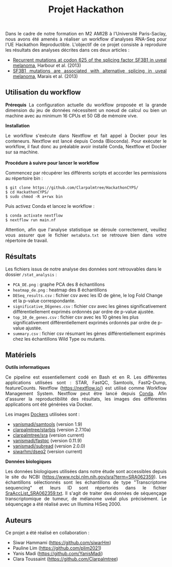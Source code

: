 
<div align="center"><h1>Projet Hackathon</h1></div>
<br>
<div align="justify">
  <p>
    Dans le cadre de notre formation en M2 AMI2B à l'Université Paris-Saclay, nous avons été amenés à réaliser un workflow d'analyses RNA-Seq pour l'UE Hackathon Reproductible. L'objectif de ce projet consiste à reproduire les résultats des analyses décrites dans ces deux articles :
    
   * [Recurrent mutations at codon 625 of the splicing factor SF3B1 in uveal melanoma](https://pubmed.ncbi.nlm.nih.gov/23313955), Harbour et al. (2013)
   * [SF3B1 mutations are associated with alternative splicing in uveal melanoma](https://pubmed.ncbi.nlm.nih.gov/23861464), Marais et al. (2013)
  </p>
</div>

<div align="left"><h2>Utilisation du workflow</h2></div>
<div align="justify">
  <p>

  **Prérequis** 
  La configuration actuelle du workflow proposée et la grande dimension du jeu de données nécessitent un noeud de calcul ou bien un machine avec au minimum 16 CPUs et 50 GB de mémoire vive.  
  
  **Installation**

  Le workflow s'exécute dans Nextflow et fait appel à Docker pour les conteneurs. Nextflow est lancé depuis Conda (Bioconda). Pour exécuter le workflow, il faut donc au préalable avoir installé Conda, Nextflow et Docker sur sa machine. <br>
  <br>
  **Procédure à suivre pour lancer le workflow** <br>

  Commencez par récupérer les différents scripts et accorder les permissions au répertoire bin :
  
    $ git clone https://github.com/Clarpalmtree/HackathonCYPS/
    $ cd HackathonCYPS/
    $ sudo chmod -R a+rwx bin

  Puis activez Conda et lancez le workflow : 
  
    $ conda activate nextflow
    $ nextflow run main.nf

  Attention, afin que l'analyse statistique se déroule correctement, veuillez vous assurer que le fichier `metaData.txt` se retrouve bien dans votre répertoire de travail.
  
  </p>
</div>

<div align="left"><h2>Résultats</h2></div>
  <p>
  
  Les fichiers issus de notre analyse des données sont retrouvables dans le dossier `/stat_analysis` : 
  * `PCA_DE.png` : graphe PCA des 8 échantillons
  * `heatmap_de.png` : heatmap des 8 échantillons
  * `DESeq_results.csv` : fichier csv avec les ID de gène, le log Fold Change et la p-value correspondante.
  * `significative_DEgenes.csv` : fichier csv avec les gènes significativement différentiellement exprimés ordonnés par ordre de p-value ajustée.
  * `top_10_de_genes.csv` : fichier csv avec les 10 gènes les plus significativement différentiellement exprimés ordonnés par ordre de p-value ajustée.
  * `summary.csv` : fichier csv résumant les gènes différentiellement exprimés chez les échantillons Wild Type ou mutants.
  </p>
</div>


<div align="left"><h2>Matériels</h2></div>
<div align="justify">
  <p> 

  **Outils informatiques**

  Ce pipeline est essentiellement codé en Bash et en R. Les différentes applications utilisées sont : STAR, FastQC, Samtools, FastQ-Dump, featureCounts. Nextflow (https://nextflow.io/) est utilisé comme Workflow Management System. Nextflow peut être lancé depuis [Conda](https://conda.io). Afin d'assurer la reproductibilité des résultats, les images des différentes applications ont été générées via Docker.
    
  Les images [Dockers](https://www.docker.com/en) utilisées sont : 
     
   * [yanismadi/samtools](https://hub.docker.com/r/yanismadi/samtools) (version 1.9) 
   * [clarpalmtree/starbis](https://hub.docker.com/r/clarpalmtree/starbis) (version 2.7.10a)
   * [clarpalmtree/sra](https://hub.docker.com/r/clarpalmtree/sra) (version current) 
   * [yanismadi/fastqc](https://hub.docker.com/r/yanismadi/fastqc) (version 0.11.9)
   * [yanismadi/subread](https://hub.docker.com/r/yanismadi/subread) (version 2.0.0)
   * [siwarhm/dseq2](https://hub.docker.com/r/siwarhm/dseq2) (version current)
  
  
  **Données biologiques**

  Les données biologiques utilisées dans notre étude sont accessibles depuis le site du NCBI (https://www.ncbi.nlm.nih.gov/sra?term=SRA062359). Les échantillons sélectionnés sont les échantillons de type "Transcriptome sequencing" et leurs ID sont répertoriés dans le fichier [SraAccList_SRA062359.txt](https://github.com//Clarpalmtree/HackathonCYPS/blob/main/SraAccList_SRA062359.txt). Il s'agit de traiter des données de séquençage transcriptomique de tumeur, de mélanome uvéal plus précisément. Le séquençage a été réalisé avec un Illumina HiSeq 2000.
  </p>
</div>


<div align="left"><h2>Auteurs</h2></div>

<div align="justify">
  <p>
  Ce projet a été réalisé en collaboration : 
  
  * Siwar Hammami (https://github.com/siwarHm)
  * Pauline Lim (https://github.com/plim2021)
  * Yanis Madi (https://github.com/YanisMadi)
  * Clara Toussaint (https://github.com/Clarpalmtree)

  </p>
</div>
